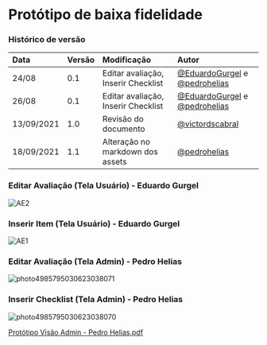 # Protótipo de baixa fidelidade

### Histórico de versão

| Data       | Versão | Modificação                         | Autor                                                                                               |
| :--------- | :----- | :---------------------------------- | :-------------------------------------------------------------------------------------------------- |
| 24/08      | 0.1    | Editar avaliação, Inserir Checklist | [@EduardoGurgel](https://github.com/EduardoGurgel) e [@pedrohelias](https://github.com/pedrohelias) |
| 26/08      | 0.1    | Editar avaliação, Inserir Checklist | [@EduardoGurgel](https://github.com/EduardoGurgel) e [@pedrohelias](https://github.com/pedrohelias) |
| 13/09/2021 | 1.0    | Revisão do documento                | [@victordscabral](https://github.com/victordscabral)                                                |
| 18/09/2021 | 1.1    | Alteração no markdown dos assets    | [@pedrohelias](https://github.com/pedrohelias)                                                      |

### Editar Avaliação (Tela Usuário) - Eduardo Gurgel

![AE2](https://github.com/fga-eps-mds/2021-1-hospitalar/blob/main/docs/assets/produtos/prototipos/prototipo_time_a/editar_avaliacao_tela_usuario.png?raw=true)

### Inserir Item (Tela Usuário) - Eduardo Gurgel

![AE1](https://github.com/fga-eps-mds/2021-1-hospitalar/blob/main/docs/assets/produtos/prototipos/prototipo_time_a/inserir_item_tela_usuario.png?raw=true)

### Editar Avaliação (Tela Admin) - Pedro Helias

![photo4985795030623038071](https://github.com/fga-eps-mds/2021-1-hospitalar/blob/main/docs/assets/produtos/prototipos/prototipo_time_a/editar_avaliacao_tela_admin.jpg?raw=true)

### Inserir Checklist (Tela Admin) - Pedro Helias

![photo4985795030623038070](https://github.com/fga-eps-mds/2021-1-hospitalar/blob/main/docs/assets/produtos/prototipos/prototipo_time_a/inserir_checklist_tela_admin.jpg?raw=true)

[Protótipo Visão Admin - Pedro Helias.pdf](https://github.com/fga-eps-mds/2021-1-hospitalar/files/7042564/Prototipo.Visao.Admin.-.Pedro.Helias.pdf)

